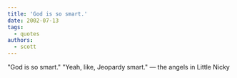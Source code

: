 ```yaml
---
title: 'God is so smart.'
date: 2002-07-13
tags:
  - quotes
authors:
  - scott
---
```


"God is so smart."
"Yeah, like, Jeopardy smart."
— the angels in Little Nicky

